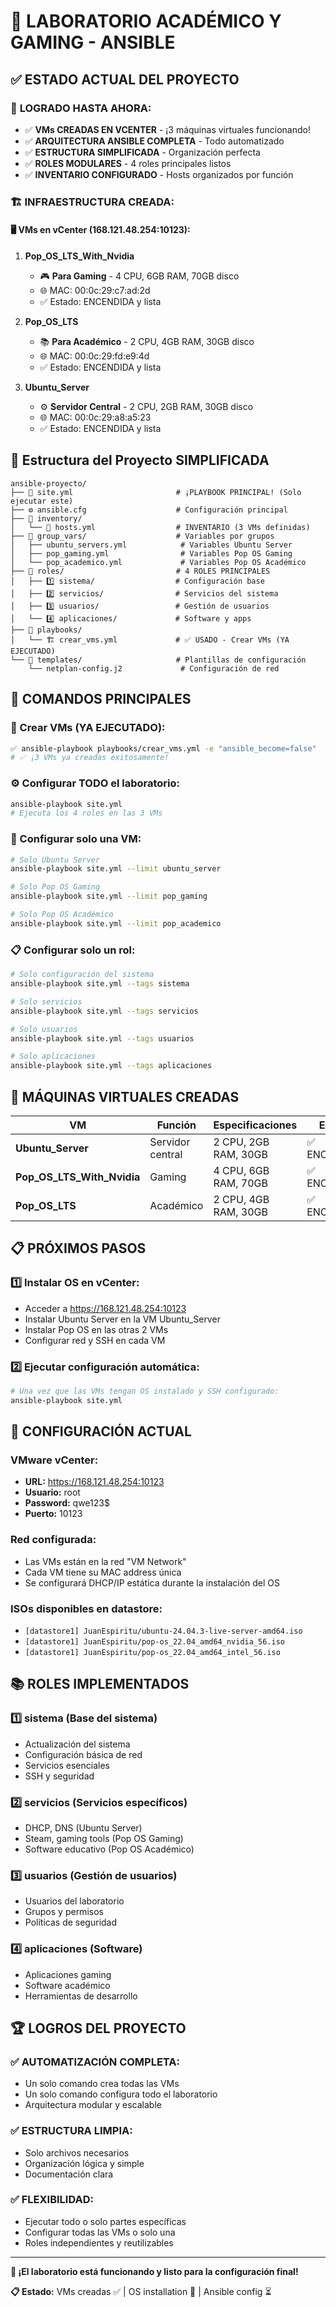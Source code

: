 # 🎯 LABORATORIO ACADÉMICO Y GAMING - ANSIBLE

## ✅ ESTADO ACTUAL DEL PROYECTO

### 🎉 **LOGRADO HASTA AHORA:**
- ✅ **VMs CREADAS EN VCENTER** - ¡3 máquinas virtuales funcionando!
- ✅ **ARQUITECTURA ANSIBLE COMPLETA** - Todo automatizado
- ✅ **ESTRUCTURA SIMPLIFICADA** - Organización perfecta
- ✅ **ROLES MODULARES** - 4 roles principales listos
- ✅ **INVENTARIO CONFIGURADO** - Hosts organizados por función

### 🏗️ **INFRAESTRUCTURA CREADA:**

#### 🖥️ **VMs en vCenter (168.121.48.254:10123):**
1. **Pop_OS_LTS_With_Nvidia** 
   - 🎮 **Para Gaming** - 4 CPU, 6GB RAM, 70GB disco
   - 🌐 MAC: 00:0c:29:c7:ad:2d
   - ✅ Estado: ENCENDIDA y lista

2. **Pop_OS_LTS**
   - 📚 **Para Académico** - 2 CPU, 4GB RAM, 30GB disco  
   - 🌐 MAC: 00:0c:29:fd:e9:4d
   - ✅ Estado: ENCENDIDA y lista

3. **Ubuntu_Server**
   - ⚙️ **Servidor Central** - 2 CPU, 2GB RAM, 30GB disco
   - 🌐 MAC: 00:0c:29:a8:a5:23
   - ✅ Estado: ENCENDIDA y lista

## 📁 Estructura del Proyecto SIMPLIFICADA

```
ansible-proyecto/
├── 📄 site.yml                       # ¡PLAYBOOK PRINCIPAL! (Solo ejecutar este)
├── ⚙️ ansible.cfg                    # Configuración principal
├── 📁 inventory/
│   └── 🎯 hosts.yml                  # INVENTARIO (3 VMs definidas)
├── 📁 group_vars/                    # Variables por grupos
│   ├── ubuntu_servers.yml            # Variables Ubuntu Server
│   ├── pop_gaming.yml                # Variables Pop OS Gaming
│   └── pop_academico.yml             # Variables Pop OS Académico
├── 📁 roles/                         # 4 ROLES PRINCIPALES
│   ├── 1️⃣ sistema/                  # Configuración base
│   ├── 2️⃣ servicios/                # Servicios del sistema
│   ├── 3️⃣ usuarios/                 # Gestión de usuarios
│   └── 4️⃣ aplicaciones/             # Software y apps
├── 📁 playbooks/
│   └── 🏗️ crear_vms.yml             # ✅ USADO - Crear VMs (YA EJECUTADO)
└── 📁 templates/                     # Plantillas de configuración
    └── netplan-config.j2             # Configuración de red
```

## 🚀 COMANDOS PRINCIPALES

### **🎯 Crear VMs (YA EJECUTADO):**
```bash
✅ ansible-playbook playbooks/crear_vms.yml -e "ansible_become=false"
# ✅ ¡3 VMs ya creadas exitosamente!
```

### **⚙️ Configurar TODO el laboratorio:**
```bash
ansible-playbook site.yml
# Ejecuta los 4 roles en las 3 VMs
```

### **🔧 Configurar solo una VM:**
```bash
# Solo Ubuntu Server
ansible-playbook site.yml --limit ubuntu_server

# Solo Pop OS Gaming  
ansible-playbook site.yml --limit pop_gaming

# Solo Pop OS Académico
ansible-playbook site.yml --limit pop_academico
```

### **📋 Configurar solo un rol:**
```bash
# Solo configuración del sistema
ansible-playbook site.yml --tags sistema

# Solo servicios
ansible-playbook site.yml --tags servicios

# Solo usuarios
ansible-playbook site.yml --tags usuarios

# Solo aplicaciones
ansible-playbook site.yml --tags aplicaciones
```

## 🎯 MÁQUINAS VIRTUALES CREADAS

| VM | Función | Especificaciones | Estado |
|---|---|---|---|
| **Ubuntu_Server** | Servidor central | 2 CPU, 2GB RAM, 30GB | ✅ ENCENDIDA |
| **Pop_OS_LTS_With_Nvidia** | Gaming | 4 CPU, 6GB RAM, 70GB | ✅ ENCENDIDA |
| **Pop_OS_LTS** | Académico | 2 CPU, 4GB RAM, 30GB | ✅ ENCENDIDA |

## 📋 PRÓXIMOS PASOS

### **1️⃣ Instalar OS en vCenter:**
- Acceder a https://168.121.48.254:10123
- Instalar Ubuntu Server en la VM Ubuntu_Server
- Instalar Pop OS en las otras 2 VMs
- Configurar red y SSH en cada VM

### **2️⃣ Ejecutar configuración automática:**
```bash
# Una vez que las VMs tengan OS instalado y SSH configurado:
ansible-playbook site.yml
```

## 🔧 CONFIGURACIÓN ACTUAL

### **VMware vCenter:**
- **URL:** https://168.121.48.254:10123
- **Usuario:** root
- **Password:** qwe123$
- **Puerto:** 10123

### **Red configurada:**
- Las VMs están en la red "VM Network"
- Cada VM tiene su MAC address única
- Se configurará DHCP/IP estática durante la instalación del OS

### **ISOs disponibles en datastore:**
- `[datastore1] JuanEspiritu/ubuntu-24.04.3-live-server-amd64.iso`
- `[datastore1] JuanEspiritu/pop-os_22.04_amd64_nvidia_56.iso`
- `[datastore1] JuanEspiritu/pop-os_22.04_amd64_intel_56.iso`

## 📚 ROLES IMPLEMENTADOS

### **1️⃣ sistema (Base del sistema)**
- Actualización del sistema
- Configuración básica de red
- Servicios esenciales
- SSH y seguridad

### **2️⃣ servicios (Servicios específicos)**
- DHCP, DNS (Ubuntu Server)
- Steam, gaming tools (Pop OS Gaming)
- Software educativo (Pop OS Académico)

### **3️⃣ usuarios (Gestión de usuarios)**
- Usuarios del laboratorio
- Grupos y permisos
- Políticas de seguridad

### **4️⃣ aplicaciones (Software)**
- Aplicaciones gaming
- Software académico
- Herramientas de desarrollo

## 🏆 LOGROS DEL PROYECTO

### ✅ **AUTOMATIZACIÓN COMPLETA:**
- Un solo comando crea todas las VMs
- Un solo comando configura todo el laboratorio
- Arquitectura modular y escalable

### ✅ **ESTRUCTURA LIMPIA:**
- Solo archivos necesarios
- Organización lógica y simple
- Documentación clara

### ✅ **FLEXIBILIDAD:**
- Ejecutar todo o solo partes específicas
- Configurar todas las VMs o solo una
- Roles independientes y reutilizables

---

**🎉 ¡El laboratorio está funcionando y listo para la configuración final!**

**📋 Estado:** VMs creadas ✅ | OS installation 🔄 | Ansible config ⏳
